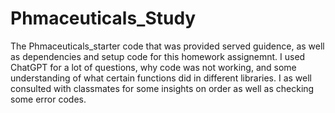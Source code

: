 # Phmaceuticals_Study
The Phmaceuticals_starter code that was provided served guidence, as well as dependencies and setup code for this homework assignemnt. I used ChatGPT for a lot of questions, why code was not working, and some understanding of what certain functions did in different libraries. I as well consulted with classmates for some insights on order as well as checking some error codes.
